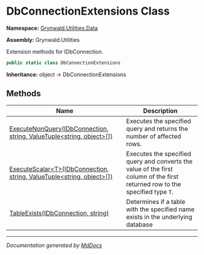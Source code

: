 # DbConnectionExtensions Class

**Namespace:** [Grynwald.Utilities.Data](../Namespace.md)

**Assembly:** Grynwald.Utilities

Extension methods for IDbConnection.

```csharp
public static class DbConnectionExtensions
```

**Inheritance:** object → DbConnectionExtensions

## Methods

| Name                                                                                                    | Description                                                                                                                  |
| ------------------------------------------------------------------------------------------------------- | ---------------------------------------------------------------------------------------------------------------------------- |
| [ExecuteNonQuery(IDbConnection, string, ValueTuple\<string, object\>\[\])](Methods/ExecuteNonQuery.md)  | Executes the specified query and returns the number of affected rows.                                                        |
| [ExecuteScalar\<T\>(IDbConnection, string, ValueTuple\<string, object\>\[\])](Methods/ExecuteScalar.md) | Executes the specified query and converts the value of the first column of the first returned row to the specified type `T`. |
| [TableExists(IDbConnection, string)](Methods/TableExists.md)                                            | Determines if a table with the specified name exists in the underlying database                                              |
___

*Documentation generated by [MdDocs](https://github.com/ap0llo/mddocs)*
